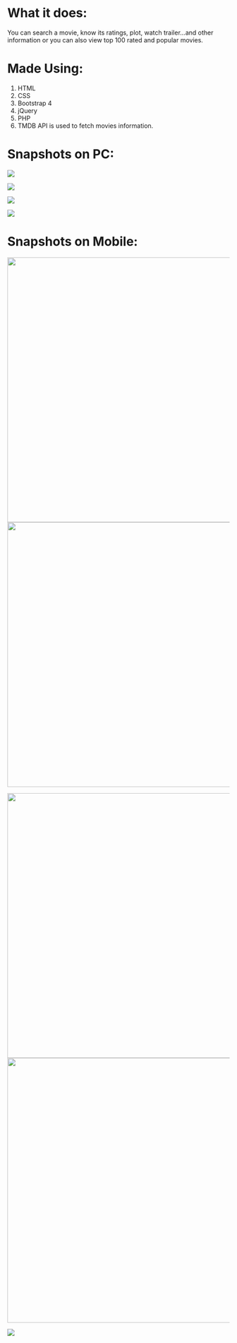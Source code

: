# What it does:
You can search a movie, know its ratings, plot, watch trailer...and other information or you can also view top 100 rated and popular movies.

# Made Using:
1. HTML
2. CSS
3. Bootstrap 4
4. jQuery
5. PHP
6. TMDB API is used to fetch movies information.

# Snapshots on PC:
![](/snapshots/Snapshot_1.jpg)

![](/snapshots/Snapshot_2.jpg)

![](/snapshots/Snapshot_3.jpg)

![](/snapshots/Snapshot_4.jpg)

# Snapshots on Mobile:
<div margin="auto"><img src="/snapshots/Snapshot_mobile_1.png" height="600" width="auto"> <img src="/snapshots/Snapshot_mobile_2.png" height="600" width="auto"></div>

<img src="/snapshots/Snapshot_mobile_3.png" height="600" width="auto"> <img src="/snapshots/Snapshot_mobile_4.png" height="600" width="auto">

<img src="/snapshots/Snapshot_mobile_5.png">
